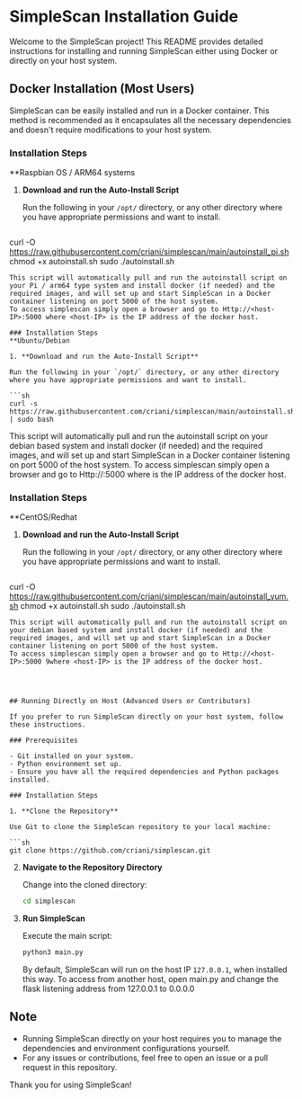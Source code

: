 # SimpleScan Installation Guide

Welcome to the SimpleScan project! This README provides detailed instructions for installing and running SimpleScan either using Docker or directly on your host system.

## Docker Installation (Most Users)

SimpleScan can be easily installed and run in a Docker container. This method is recommended as it encapsulates all the necessary dependencies and doesn't require modifications to your host system.

### Installation Steps
**Raspbian OS / ARM64 systems

1. **Download and run the Auto-Install Script**

   Run the following in your `/opt/` directory, or any other directory where you have appropriate permissions and want to install.

   ```sh
curl -O https://raw.githubusercontent.com/criani/simplescan/main/autoinstall_pi.sh
chmod +x autoinstall.sh
sudo ./autoinstall.sh
   ```
   This script will automatically pull and run the autoinstall script on your Pi / arm64 type system and install docker (if needed) and the required images, and will set up and start SimpleScan in a Docker container listening on port 5000 of the host system.
   To access simplescan simply open a browser and go to Http://<host-IP>:5000 where <host-IP> is the IP address of the docker host. 

### Installation Steps
**Ubuntu/Debian

1. **Download and run the Auto-Install Script**

   Run the following in your `/opt/` directory, or any other directory where you have appropriate permissions and want to install.

   ```sh
   curl -s https://raw.githubusercontent.com/criani/simplescan/main/autoinstall.sh | sudo bash
   ```
   This script will automatically pull and run the autoinstall script on your debian based system and install docker (if needed) and the required images, and will set up and start SimpleScan in a Docker container listening on port 5000 of the host system.
   To access simplescan simply open a browser and go to Http://<host-IP>:5000 where <host-IP> is the IP address of the docker host. 

### Installation Steps
**CentOS/Redhat

1. **Download and run the Auto-Install Script**

   Run the following in your `/opt/` directory, or any other directory where you have appropriate permissions and want to install.

   ```sh
curl -O https://raw.githubusercontent.com/criani/simplescan/main/autoinstall_yum.sh
chmod +x autoinstall.sh
sudo ./autoinstall.sh
   ```
   This script will automatically pull and run the autoinstall script on your debian based system and install docker (if needed) and the required images, and will set up and start SimpleScan in a Docker container listening on port 5000 of the host system.
   To access simplescan simply open a browser and go to Http://<host-IP>:5000 9where <host-IP> is the IP address of the docker host. 


   

## Running Directly on Host (Advanced Users or Contributors)

If you prefer to run SimpleScan directly on your host system, follow these instructions.

### Prerequisites

- Git installed on your system.
- Python environment set up.
- Ensure you have all the required dependencies and Python packages installed.

### Installation Steps

1. **Clone the Repository**

   Use Git to clone the SimpleScan repository to your local machine:

   ```sh
   git clone https://github.com/criani/simplescan.git
   ```

2. **Navigate to the Repository Directory**

   Change into the cloned directory:

   ```sh
   cd simplescan
   ```

3. **Run SimpleScan**

   Execute the main script:

   ```sh
   python3 main.py
   ```

   By default, SimpleScan will run on the host IP `127.0.0.1`, when installed this way. To access from another host, open main.py and change the flask listening address from 127.0.0.1 to 0.0.0.0

## Note

- Running SimpleScan directly on your host requires you to manage the dependencies and environment configurations yourself.
- For any issues or contributions, feel free to open an issue or a pull request in this repository.

Thank you for using SimpleScan!
